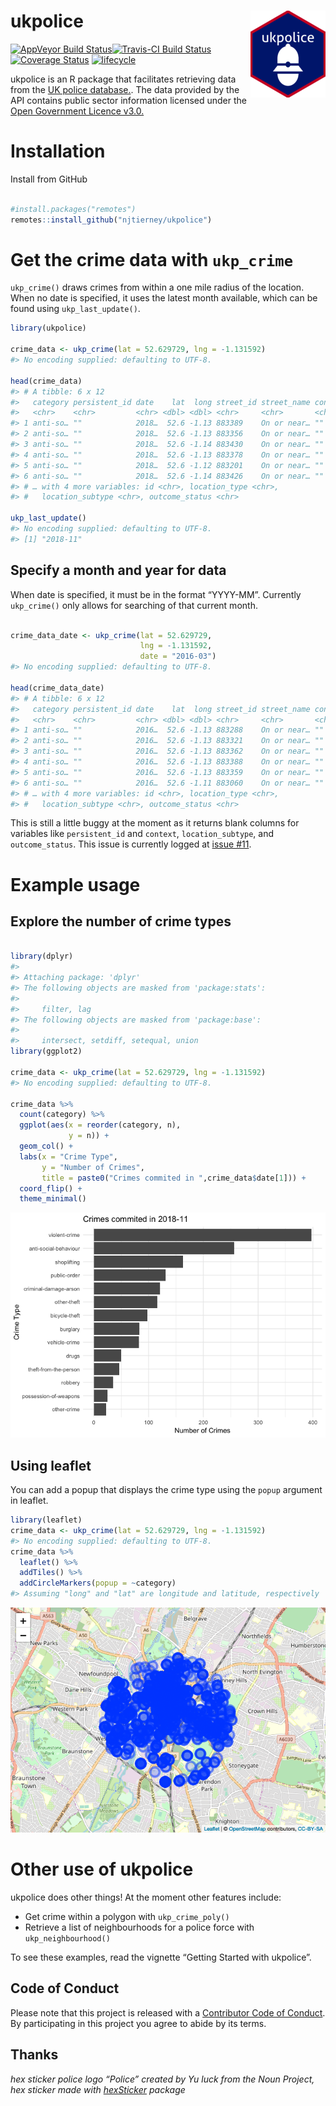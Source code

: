 
<!-- README.md is generated from README.Rmd. Please edit that file -->

# ukpolice <img src="man/figures/ukpolice-hex-small.png" align="right" />

[![AppVeyor Build
Status](https://ci.appveyor.com/api/projects/status/github/njtierney/ukpolice?branch=master&svg=true)](https://ci.appveyor.com/project/njtierney/ukpolice)[![Travis-CI
Build
Status](https://travis-ci.org/njtierney/ukpolice.svg?branch=master)](https://travis-ci.org/njtierney/ukpolice)[![Coverage
Status](https://img.shields.io/codecov/c/github/njtierney/ukpolice/master.svg)](https://codecov.io/github/njtierney/ukpolice?branch=master)
[![lifecycle](https://img.shields.io/badge/lifecycle-experimental-orange.svg)](https://www.tidyverse.org/lifecycle/#experimental)

ukpolice is an R package that facilitates retrieving data from the [UK
police database.](https://data.police.uk/). The data provided by the API
contains public sector information licensed under the [Open Government
Licence
v3.0.](http://www.nationalarchives.gov.uk/doc/open-government-licence/version/3/)

# Installation

Install from GitHub

``` r

#install.packages("remotes")
remotes::install_github("njtierney/ukpolice")
```

# Get the crime data with `ukp_crime`

`ukp_crime()` draws crimes from within a one mile radius of the
location. When no date is specified, it uses the latest month available,
which can be found using `ukp_last_update()`.

``` r
library(ukpolice)

crime_data <- ukp_crime(lat = 52.629729, lng = -1.131592)
#> No encoding supplied: defaulting to UTF-8.

head(crime_data)
#> # A tibble: 6 x 12
#>   category persistent_id date    lat  long street_id street_name context
#>   <chr>    <chr>         <chr> <dbl> <dbl> <chr>     <chr>       <chr>  
#> 1 anti-so… ""            2018…  52.6 -1.13 883389    On or near… ""     
#> 2 anti-so… ""            2018…  52.6 -1.13 883356    On or near… ""     
#> 3 anti-so… ""            2018…  52.6 -1.14 883430    On or near… ""     
#> 4 anti-so… ""            2018…  52.6 -1.13 883378    On or near… ""     
#> 5 anti-so… ""            2018…  52.6 -1.12 883201    On or near… ""     
#> 6 anti-so… ""            2018…  52.6 -1.14 883426    On or near… ""     
#> # … with 4 more variables: id <chr>, location_type <chr>,
#> #   location_subtype <chr>, outcome_status <chr>

ukp_last_update()
#> No encoding supplied: defaulting to UTF-8.
#> [1] "2018-11"
```

## Specify a month and year for data

When date is specified, it must be in the format “YYYY-MM”. Currently
`ukp_crime()` only allows for searching of that current month.

``` r

crime_data_date <- ukp_crime(lat = 52.629729, 
                             lng = -1.131592,
                             date = "2016-03")
#> No encoding supplied: defaulting to UTF-8.

head(crime_data_date)
#> # A tibble: 6 x 12
#>   category persistent_id date    lat  long street_id street_name context
#>   <chr>    <chr>         <chr> <dbl> <dbl> <chr>     <chr>       <chr>  
#> 1 anti-so… ""            2016…  52.6 -1.13 883288    On or near… ""     
#> 2 anti-so… ""            2016…  52.6 -1.13 883321    On or near… ""     
#> 3 anti-so… ""            2016…  52.6 -1.13 883362    On or near… ""     
#> 4 anti-so… ""            2016…  52.6 -1.13 883388    On or near… ""     
#> 5 anti-so… ""            2016…  52.6 -1.13 883359    On or near… ""     
#> 6 anti-so… ""            2016…  52.6 -1.11 883060    On or near… ""     
#> # … with 4 more variables: id <chr>, location_type <chr>,
#> #   location_subtype <chr>, outcome_status <chr>
```

This is still a little buggy at the moment as it returns blank columns
for variables like `persistent_id` and `context`, `location_subtype`,
and `outcome_status`. This issue is currently logged at [issue
\#11](https://github.com/njtierney/ukpolice/issues/11).

# Example usage

## Explore the number of crime types

``` r

library(dplyr)
#> 
#> Attaching package: 'dplyr'
#> The following objects are masked from 'package:stats':
#> 
#>     filter, lag
#> The following objects are masked from 'package:base':
#> 
#>     intersect, setdiff, setequal, union
library(ggplot2)

crime_data <- ukp_crime(lat = 52.629729, lng = -1.131592)
#> No encoding supplied: defaulting to UTF-8.

crime_data %>%
  count(category) %>%
  ggplot(aes(x = reorder(category, n),
             y = n)) + 
  geom_col() + 
  labs(x = "Crime Type",
       y = "Number of Crimes",
       title = paste0("Crimes commited in ",crime_data$date[1])) +
  coord_flip() +
  theme_minimal()
```

![](man/figures/README-count-example-1.png)<!-- -->

## Using leaflet

You can add a popup that displays the crime type using the `popup`
argument in leaflet.

``` r
library(leaflet)
crime_data <- ukp_crime(lat = 52.629729, lng = -1.131592)
#> No encoding supplied: defaulting to UTF-8.
crime_data %>%
  leaflet() %>%
  addTiles() %>%
  addCircleMarkers(popup = ~category)
#> Assuming "long" and "lat" are longitude and latitude, respectively
```

![](man/figures/README-leaflet-example-popup-1.png)<!-- -->

# Other use of ukpolice

ukpolice does other things\! At the moment other features include:

  - Get crime within a polygon with `ukp_crime_poly()`
  - Retrieve a list of neighbourhoods for a police force with
    `ukp_neighbourhood()`

To see these examples, read the vignette “Getting Started with
ukpolice”.

## Code of Conduct

Please note that this project is released with a [Contributor Code of
Conduct](CONDUCT.md). By participating in this project you agree to
abide by its terms.

## Thanks

*hex sticker police logo “Police” created by Yu luck from the Noun
Project, hex sticker made with
[hexSticker](https://github.com/GuangchuangYu/hexSticker) package*
